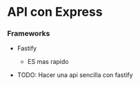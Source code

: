 
# API con Express

### Frameworks

- Fastify
  - ES mas rapido

- TODO: Hacer una api sencilla con fastify
